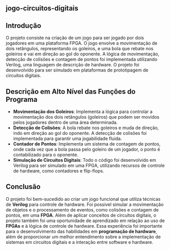 ## jogo-circuitos-digitais

## Introdução  
O projeto consiste na criação de um jogo para ser jogado por dois jogadores em uma plataforma FPGA. O jogo envolve a movimentação de dois retângulos, representando os goleiros, e uma bola que rebate nos goleiros e vai em direção ao gol do oponente. A lógica de movimentação, detecção de colisões e contagem de pontos foi implementada utilizando Verilog, uma linguagem de descrição de hardware. O projeto foi desenvolvido para ser simulado em plataformas de prototipagem de circuitos digitais.

## Descrição em Alto Nível das Funções do Programa
- **Movimentação dos Goleiros**: Implementa a lógica para controlar a movimentação dos dois retângulos (goleiros) que podem ser movidos pelos jogadores dentro de uma área determinada.  
- **Detecção de Colisões**: A bola rebate nos goleiros e muda de direção, indo em direção ao gol do oponente. A detecção de colisões foi implementada para garantir uma jogabilidade fluida.  
- **Contador de Pontos**: Implementa um sistema de contagem de pontos, onde cada vez que a bola passa pelo goleiro de um jogador, o ponto é contabilizado para o oponente.  
- **Simulação de Circuitos Digitais**: Todo o código foi desenvolvido em Verilog para ser simulado em uma FPGA, utilizando recursos de controle de hardware, como contadores e flip-flops.

## Conclusão  
O projeto foi bem-sucedido ao criar um jogo funcional que utiliza técnicas de **Verilog** para controle de hardware. Foi possível simular a movimentação de objetos e o processamento de eventos, como colisões e contagem de pontos, em uma **FPGA**. Além de aplicar conceitos de circuitos digitais, o projeto também foi uma oportunidade de aprendizado em relação ao uso de **FPGAs** e à lógica de controle de hardware. Essa experiência foi importante para o desenvolvimento das habilidades em **programação de hardware**, além de proporcionar um melhor entendimento sobre a implementação de sistemas em circuitos digitais e a interação entre software e hardware.
